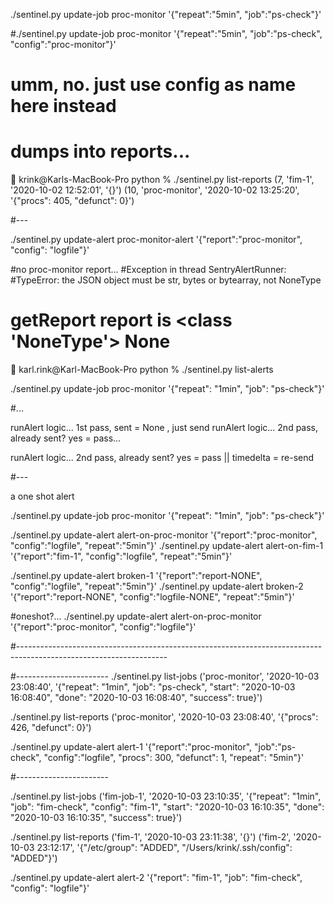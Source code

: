 
./sentinel.py update-job proc-monitor '{"repeat":"5min", "job":"ps-check"}'

#./sentinel.py update-job proc-monitor '{"repeat":"5min", "job":"ps-check", "config":"proc-monitor"}'
#  umm, no.  just use config as name here instead


# dumps into reports...
🎃 krink@Karls-MacBook-Pro python % ./sentinel.py list-reports
(7, 'fim-1', '2020-10-02 12:52:01', '{}')
(10, 'proc-monitor', '2020-10-02 13:25:20', '{"procs": 405, "defunct": 0}')


#---


./sentinel.py update-alert proc-monitor-alert '{"report":"proc-monitor", "config": "logfile"}' 

#no proc-monitor report...
#Exception in thread SentryAlertRunner:
#TypeError: the JSON object must be str, bytes or bytearray, not NoneType
# getReport report is <class 'NoneType'> None

🎃 karl.rink@Karl-MacBook-Pro python % ./sentinel.py list-alerts



./sentinel.py update-job proc-monitor '{"repeat": "1min", "job": "ps-check"}' 


#...




runAlert logic...  1st pass, sent = None , just send
runAlert logic...  2nd pass, already sent? yes = pass...

runAlert logic...  2nd pass, already sent? yes = pass || timedelta = re-send


#---

a one shot alert

./sentinel.py update-job proc-monitor '{"repeat": "1min", "job": "ps-check"}'



./sentinel.py update-alert alert-on-proc-monitor '{"report":"proc-monitor", "config":"logfile", "repeat":"5min"}'
./sentinel.py update-alert alert-on-fim-1 '{"report":"fim-1", "config":"logfile", "repeat":"5min"}'

./sentinel.py update-alert broken-1 '{"report":"report-NONE", "config":"logfile", "repeat":"5min"}'
./sentinel.py update-alert broken-2 '{"report":"report-NONE", "config":"logfile-NONE", "repeat":"5min"}'

#oneshot?...
./sentinel.py update-alert alert-on-proc-monitor '{"report":"proc-monitor", "config":"logfile"}'



#-------------------------------------------------------------------------------------------------------------------


#-----------------------
./sentinel.py list-jobs
('proc-monitor', '2020-10-03 23:08:40', '{"repeat": "1min", "job": "ps-check", "start": "2020-10-03 16:08:40", "done": "2020-10-03 16:08:40", "success": true}')


./sentinel.py list-reports
('proc-monitor', '2020-10-03 23:08:40', '{"procs": 426, "defunct": 0}')


./sentinel.py update-alert alert-1 '{"report":"proc-monitor", "job":"ps-check", "config":"logfile", "procs": 300, "defunct": 1, "repeat": "5min"}'


#-----------------------

./sentinel.py list-jobs
('fim-job-1', '2020-10-03 23:10:35', '{"repeat": "1min", "job": "fim-check", "config": "fim-1", "start": "2020-10-03 16:10:35", "done": "2020-10-03 16:10:35", "success": true}')

./sentinel.py list-reports
('fim-1', '2020-10-03 23:11:38', '{}')
('fim-2', '2020-10-03 23:12:17', '{"/etc/group": "ADDED", "/Users/krink/.ssh/config": "ADDED"}')


./sentinel.py update-alert alert-2 '{"report": "fim-1", "job": "fim-check", "config": "logfile"}'








